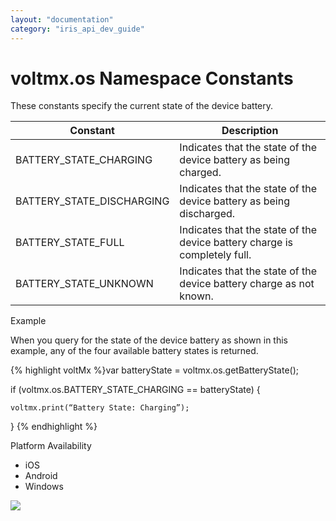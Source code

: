 ```yaml
---
layout: "documentation"
category: "iris_api_dev_guide"
---
```

                            

voltmx.os Namespace Constants
===========================

These constants specify the current state of the device battery.

| Constant | Description |
| --- | --- |
| BATTERY\_STATE\_CHARGING | Indicates that the state of the device battery as being charged. |
| BATTERY\_STATE\_DISCHARGING | Indicates that the state of the device battery as being discharged. |
| BATTERY\_STATE\_FULL | Indicates that the state of the device battery charge is completely full. |
| BATTERY\_STATE\_UNKNOWN | Indicates that the state of the device battery charge as not known. |

  

Example

When you query for the state of the device battery as shown in this example, any of the four available battery states is returned.

{% highlight voltMx %}var batteryState = voltmx.os.getBatteryState();

if (voltmx.os.BATTERY_STATE_CHARGING == batteryState) {

    voltmx.print(“Battery State: Charging”);
}
{% endhighlight %}

Platform Availability

*   iOS
*   Android
*   Windows

![](resources/prettify/onload.png)
